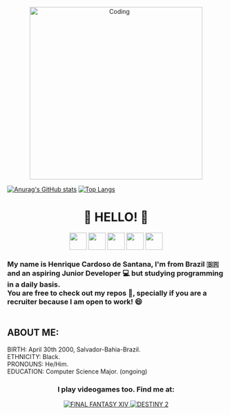   <p align="center">
  <img alt="Coding" width="400" src="https://media.giphy.com/media/KpACNEh8jXK2Q/giphy.gif">
  </p>
 

 [![Anurag's GitHub stats](https://github-readme-stats.vercel.app/api?username=zellzephyrun&show_icones=true&theme=react)](https://github.com/anuraghazra/github-readme-stats) [![Top Langs](https://github-readme-stats.vercel.app/api/top-langs/?username=zellzephyrun&layout=compact&show_icones=true&theme=react)](https://github.com/anuraghazra/github-readme-stats) 

<p align="center">
  <h1 align="center"> 👋 HELLO! 👋 </h1>
</p>

<p align="center">
  
   <img align="center" src="https://user-images.githubusercontent.com/108832640/181861921-f4c9dc4b-92a0-4f62-a74c-19dd9794760d.png" height="40">
    <img align="center" src="https://user-images.githubusercontent.com/108832640/181862256-804c6728-c877-4263-9e08-3504ce0a6c95.png" height="40">
  <img align="center" src="https://user-images.githubusercontent.com/108832640/181862323-e4040235-7464-45aa-980f-ef01910c525e.png" height="40">
  <img align="center" src="https://user-images.githubusercontent.com/108832640/181862218-6834b715-e8c3-45f2-b6b5-cdc94e53770e.png" height="40">
    <img align="center" src="https://user-images.githubusercontent.com/108832640/181862289-bd8b1f98-628e-4a59-adb4-3ddfa9fd4286.png" height="40">
  
</p>

<h3> My name is Henrique Cardoso de Santana, I'm from Brazil 🇧🇷 and an aspiring Junior Developer 💻 but studying programming in a daily basis. <br> You are free to check out my repos 📔, specially if you are a recruiter because I am open to work! 😄 <br><br> </h3>
<h2> ABOUT ME: <br> </h2>
<p> BIRTH: April 30th 2000, Salvador-Bahia-Brazil. <br> ETHNICITY: Black. <br> PRONOUNS: He/Him. <br> EDUCATION: Computer Science Major. (ongoing) <br> </p>

<h3 align="center"> I play videogames too. Find me at: </h3>
<p align="center">
  <a href="https://na.finalfantasyxiv.com/endwalker/" target="_blank">
<img src="https://user-images.githubusercontent.com/108832640/181866691-aec8b149-8a09-42f3-9ac2-dd965ad1fae6.png" title="FINAL FANTASY XIV" alt="FINAL FANTASY XIV"/> </a>
    <a href="https://www.bungie.net/7/en/destiny/newlight" target="_blank">
<img src="https://user-images.githubusercontent.com/108832640/181866997-484256cb-9891-48cb-a786-302659400eae.png" title="DESTINY 2" alt="DESTINY 2"/> </a>
  



</p>
